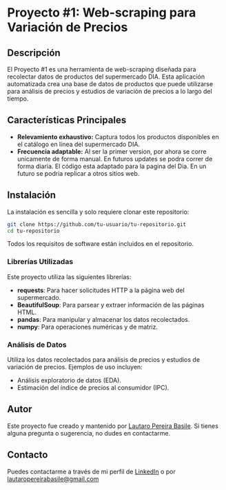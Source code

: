 
# Proyecto #1: Web-scraping para Variación de Precios

## Descripción

El Proyecto #1 es una herramienta de web-scraping diseñada para recolectar datos de productos del supermercado DIA. Esta aplicación automatizada crea una base de datos de productos que puede utilizarse para análisis de precios y estudios de variación de precios a lo largo del tiempo.

## Características Principales

- **Relevamiento exhaustivo:** Captura todos los productos disponibles en el catálogo en línea del supermercado DIA.
- **Frecuencia adaptable:** Al ser la primer version, por ahora se corre unicamente de forma manual. En futuros updates se podra correr de forma diaria.
El código esta adaptado para la pagina del Dia. En un futuro se podria replicar a otros sitios web.

## Instalación

La instalación es sencilla y solo requiere clonar este repositorio:

```bash
git clone https://github.com/tu-usuario/tu-repositorio.git
cd tu-repositorio
```

Todos los requisitos de software están incluidos en el repositorio.

### Librerías Utilizadas

Este proyecto utiliza las siguientes librerías:
- **requests**: Para hacer solicitudes HTTP a la página web del supermercado.
- **BeautifulSoup**: Para parsear y extraer información de las páginas HTML.
- **pandas**: Para manipular y almacenar los datos recolectados.
- **numpy**: Para operaciones numéricas y de matriz.


### Análisis de Datos
Utiliza los datos recolectados para análisis de precios y estudios de variación de precios. Ejemplos de uso incluyen:
- Análisis exploratorio de datos (EDA).
- Estimación del índice de precios al consumidor (IPC).

## Autor

Este proyecto fue creado y mantenido por [Lautaro Pereira Basile](https://github.com/lautaropereirab). Si tienes alguna pregunta o sugerencia, no dudes en contactarme.

## Contacto

Puedes contactarme a través de mi perfil de [LinkedIn](https://www.linkedin.com/in/lautaropereirab/) o por [lautaropereirabasile@gmail.com](mailto:lautaropereirabasile@gmail.com)
